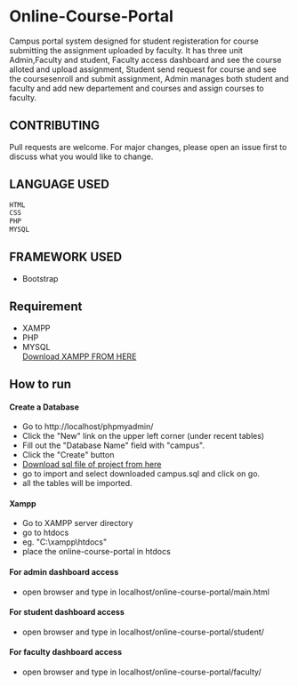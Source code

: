 # Online-Course-Portal
Campus portal system designed for student registeration for course submitting the assignment uploaded by faculty. 
It has three unit Admin,Faculty and student, Faculty access dashboard and see the course alloted and upload assignment, 
Student send request for course and see the coursesenroll and submit assignment, 
Admin manages both student and faculty  and add new departement and courses and assign courses to faculty.


## CONTRIBUTING
Pull requests are welcome. For major changes, please open an issue first to discuss what you would like to change.
## LANGUAGE USED
```bash
HTML
CSS
PHP
MYSQL
```
## FRAMEWORK USED
- Bootstrap
## Requirement 
 - XAMPP 
 - PHP
 - MYSQL
  <br><a href="https://www.apachefriends.org/index.html">Download XAMPP FROM HERE</a>
 
 ## How to run
#### Create a Database
- Go to http://localhost/phpmyadmin/
- Click the "New" link on the upper left corner (under recent tables)
- Fill out the "Database Name" field with "campus".
- Click the "Create" button
- <a href="https://github.com/mohitbabani/Online-Course-Portal/blob/master/campus.sql">Download sql file of project from here</a>
- go to import and select downloaded campus.sql and click on go.
- all the tables will be imported.

#### Xampp
- Go to XAMPP server directory
- go to htdocs
- eg.    "C:\xampp\htdocs\"
- place the online-course-portal in htdocs
#### For admin dashboard access
- open browser and type in localhost/online-course-portal/main.html
#### For student dashboard access
- open browser and type in localhost/online-course-portal/student/
#### For faculty dashboard access
- open browser and type in localhost/online-course-portal/faculty/
 
